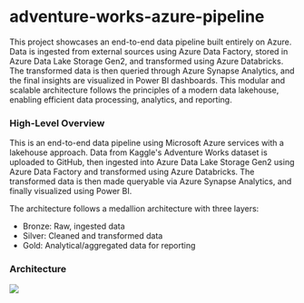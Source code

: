 # adventure-works-azure-pipeline

This project showcases an end-to-end data pipeline built entirely on Azure. Data is ingested from external sources using Azure Data Factory, stored in Azure Data Lake Storage Gen2, and transformed using Azure Databricks. The transformed data is then queried through Azure Synapse Analytics, and the final insights are visualized in Power BI dashboards. This modular and scalable architecture follows the principles of a modern data lakehouse, enabling efficient data processing, analytics, and reporting.

### High-Level Overview

This is an end-to-end data pipeline using Microsoft Azure services with a lakehouse approach. Data from Kaggle's Adventure Works dataset is uploaded to GitHub, then ingested into Azure Data Lake Storage Gen2 using Azure Data Factory and transformed using Azure Databricks. The transformed data is then made queryable via Azure Synapse Analytics, and finally visualized using Power BI.

The architecture follows a medallion architecture with three layers:

* Bronze: Raw, ingested data
* Silver: Cleaned and transformed data
* Gold: Analytical/aggregated data for reporting

### Architecture

![](/main/ADW%20-%20Architecture%20Diagram.png)



